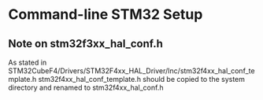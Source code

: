 # Command-line STM32 Setup

## Note on stm32f3xx_hal_conf.h
As stated in STM32CubeF4/Drivers/STM32F4xx_HAL_Driver/Inc/stm32f4xx_hal_conf_template.h 
stm32f4xx_hal_conf_template.h should be copied to the system directory and renamed to 
stm32f4xx_hal_conf.h
